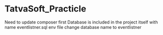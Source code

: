 # TatvaSoft_Practicle
Need to update composer first
Database is included in the project itself with name eventlistner.sql
env file change database name to eventlistner
